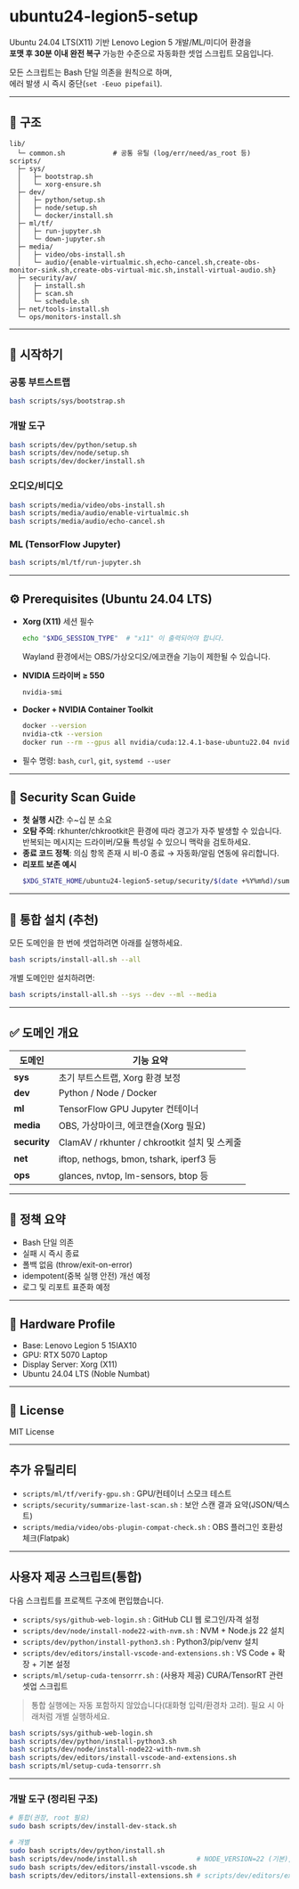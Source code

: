 # ubuntu24-legion5-setup

Ubuntu 24.04 LTS(X11) 기반 Lenovo Legion 5 개발/ML/미디어 환경을  
**포맷 후 30분 이내 완전 복구** 가능한 수준으로 자동화한 셋업 스크립트 모음입니다.

모든 스크립트는 Bash 단일 의존을 원칙으로 하며,  
에러 발생 시 즉시 중단(`set -Eeuo pipefail`).

---

## 📁 구조

```
lib/
  └─ common.sh            # 공통 유틸 (log/err/need/as_root 등)
scripts/
  ├─ sys/
  │   ├─ bootstrap.sh
  │   └─ xorg-ensure.sh
  ├─ dev/
  │   ├─ python/setup.sh
  │   ├─ node/setup.sh
  │   └─ docker/install.sh
  ├─ ml/tf/
  │   ├─ run-jupyter.sh
  │   └─ down-jupyter.sh
  ├─ media/
  │   ├─ video/obs-install.sh
  │   └─ audio/{enable-virtualmic.sh,echo-cancel.sh,create-obs-monitor-sink.sh,create-obs-virtual-mic.sh,install-virtual-audio.sh}
  ├─ security/av/
  │   ├─ install.sh
  │   ├─ scan.sh
  │   └─ schedule.sh
  ├─ net/tools-install.sh
  └─ ops/monitors-install.sh
```

---

## 🚀 시작하기

### 공통 부트스트랩

```bash
bash scripts/sys/bootstrap.sh
```

### 개발 도구

```bash
bash scripts/dev/python/setup.sh
bash scripts/dev/node/setup.sh
bash scripts/dev/docker/install.sh
```

### 오디오/비디오

```bash
bash scripts/media/video/obs-install.sh
bash scripts/media/audio/enable-virtualmic.sh
bash scripts/media/audio/echo-cancel.sh
```

### ML (TensorFlow Jupyter)

```bash
bash scripts/ml/tf/run-jupyter.sh
```

---

## ⚙️ Prerequisites (Ubuntu 24.04 LTS)

- **Xorg (X11)** 세션 필수

  ```bash
  echo "$XDG_SESSION_TYPE"  # "x11" 이 출력되어야 합니다.
  ```

  Wayland 환경에서는 OBS/가상오디오/에코캔슬 기능이 제한될 수 있습니다.

- **NVIDIA 드라이버 ≥ 550**

  ```bash
  nvidia-smi
  ```

- **Docker + NVIDIA Container Toolkit**

  ```bash
  docker --version
  nvidia-ctk --version
  docker run --rm --gpus all nvidia/cuda:12.4.1-base-ubuntu22.04 nvidia-smi
  ```

- 필수 명령: `bash`, `curl`, `git`, `systemd --user`

---

## 🧰 Security Scan Guide

- **첫 실행 시간**: 수~십 분 소요
- **오탐 주의**: rkhunter/chkrootkit은 환경에 따라 경고가 자주 발생할 수 있습니다.  
  반복되는 메시지는 드라이버/모듈 특성일 수 있으니 맥락을 검토하세요.
- **종료 코드 정책**: 의심 항목 존재 시 비-0 종료 → 자동화/알림 연동에 유리합니다.
- **리포트 보존 예시**
  ```bash
  $XDG_STATE_HOME/ubuntu24-legion5-setup/security/$(date +%Y%m%d)/summary.log
  ```

---

## 🧩 통합 설치 (추천)

모든 도메인을 한 번에 셋업하려면 아래를 실행하세요.

```bash
bash scripts/install-all.sh --all
```

개별 도메인만 설치하려면:

```bash
bash scripts/install-all.sh --sys --dev --ml --media
```

---

## ✅ 도메인 개요

| 도메인       | 기능 요약                                     |
| ------------ | --------------------------------------------- |
| **sys**      | 초기 부트스트랩, Xorg 환경 보정               |
| **dev**      | Python / Node / Docker                        |
| **ml**       | TensorFlow GPU Jupyter 컨테이너               |
| **media**    | OBS, 가상마이크, 에코캔슬(Xorg 필요)          |
| **security** | ClamAV / rkhunter / chkrootkit 설치 및 스케줄 |
| **net**      | iftop, nethogs, bmon, tshark, iperf3 등       |
| **ops**      | glances, nvtop, lm-sensors, btop 등           |

---

## 📜 정책 요약

- Bash 단일 의존
- 실패 시 즉시 종료
- 폴백 없음 (throw/exit-on-error)
- idempotent(중복 실행 안전) 개선 예정
- 로그 및 리포트 표준화 예정

---

## 🧱 Hardware Profile

- Base: Lenovo Legion 5 15IAX10
- GPU: RTX 5070 Laptop
- Display Server: Xorg (X11)
- Ubuntu 24.04 LTS (Noble Numbat)

---

## 🧩 License

MIT License

---

## 추가 유틸리티

- `scripts/ml/tf/verify-gpu.sh` : GPU/컨테이너 스모크 테스트
- `scripts/security/summarize-last-scan.sh` : 보안 스캔 결과 요약(JSON/텍스트)
- `scripts/media/video/obs-plugin-compat-check.sh` : OBS 플러그인 호환성 체크(Flatpak)

---

## 사용자 제공 스크립트(통합)

다음 스크립트를 프로젝트 구조에 편입했습니다.

- `scripts/sys/github-web-login.sh` : GitHub CLI 웹 로그인/자격 설정
- `scripts/dev/node/install-node22-with-nvm.sh` : NVM + Node.js 22 설치
- `scripts/dev/python/install-python3.sh` : Python3/pip/venv 설치
- `scripts/dev/editors/install-vscode-and-extensions.sh` : VS Code + 확장 + 기본 설정
- `scripts/ml/setup-cuda-tensorrr.sh` : (사용자 제공) CURA/TensorRT 관련 셋업 스크립트

> 통합 실행에는 자동 포함하지 않았습니다(대화형 입력/환경차 고려). 필요 시 아래처럼 개별 실행하세요.

```bash
bash scripts/sys/github-web-login.sh
bash scripts/dev/python/install-python3.sh
bash scripts/dev/node/install-node22-with-nvm.sh
bash scripts/dev/editors/install-vscode-and-extensions.sh
bash scripts/ml/setup-cuda-tensorrr.sh
```

---

### 개발 도구 (정리된 구조)

```bash
# 통합(권장, root 필요)
sudo bash scripts/dev/install-dev-stack.sh

# 개별
sudo bash scripts/dev/python/install.sh
bash scripts/dev/node/install.sh               # NODE_VERSION=22 (기본), 필요 시 export NODE_VERSION=20
sudo bash scripts/dev/editors/install-vscode.sh
bash scripts/dev/editors/install-extensions.sh # scripts/dev/editors/extensions.txt 기반
```
